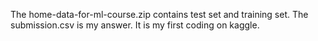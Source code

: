 The home-data-for-ml-course.zip contains test set and training set.
The submission.csv is my answer.
It is my first coding on kaggle.
